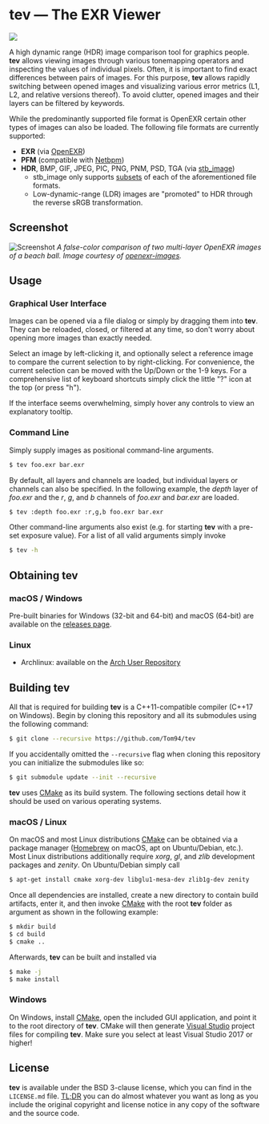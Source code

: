 # tev — The EXR Viewer

![](https://github.com/tom94/tev/workflows/CI/badge.svg)

A high dynamic range (HDR) image comparison tool for graphics people. __tev__ allows viewing images through various tonemapping operators and inspecting the values of individual pixels. Often, it is important to find exact differences between pairs of images. For this purpose, __tev__ allows rapidly switching between opened images and visualizing various error metrics (L1, L2, and relative versions thereof). To avoid clutter, opened images and their layers can be filtered by keywords.

While the predominantly supported file format is OpenEXR certain other types of images can also be loaded. The following file formats are currently supported:
- __EXR__ (via [OpenEXR](https://github.com/wjakob/openexr))
- __PFM__ (compatible with [Netbpm](http://www.pauldebevec.com/Research/HDR/PFM/))
- __HDR__, BMP, GIF, JPEG, PIC, PNG, PNM, PSD, TGA (via [stb_image](https://github.com/wjakob/nanovg/blob/master/src/stb_image.h))
    - stb_image only supports [subsets](https://github.com/wjakob/nanovg/blob/master/src/stb_image.h#L23) of each of the aforementioned file formats.
    - Low-dynamic-range (LDR) images are "promoted" to HDR through the reverse sRGB transformation.

## Screenshot

![Screenshot](https://raw.githubusercontent.com/Tom94/tev/master/resources/screenshot.png)
_A false-color comparison of two multi-layer OpenEXR images of a beach ball. Image courtesy of [openexr-images](https://github.com/openexr/openexr-images)._

## Usage

### Graphical User Interface

Images can be opened via a file dialog or simply by dragging them into __tev__. They can be reloaded, closed, or filtered at any time, so don't worry about opening more images than exactly needed.

Select an image by left-clicking it, and optionally select a reference image to compare the current selection to by right-clicking. For convenience, the current selection can be moved with the Up/Down or the 1-9 keys. For a comprehensive list of keyboard shortcuts simply click the little "?" icon at the top (or press "h").

If the interface seems overwhelming, simply hover any controls to view an explanatory tooltip.

### Command Line

Simply supply images as positional command-line arguments.
```sh
$ tev foo.exr bar.exr
```

By default, all layers and channels are loaded, but individual layers or channels can also be specified. In the following example, the *depth* layer of *foo.exr* and the *r*, *g*, and *b* channels of *foo.exr* and *bar.exr* are loaded.
```sh
$ tev :depth foo.exr :r,g,b foo.exr bar.exr
```

Other command-line arguments also exist (e.g. for starting __tev__ with a pre-set exposure value). For a list of all valid arguments simply invoke
```sh
$ tev -h
```

## Obtaining tev

### macOS / Windows

Pre-built binaries for Windows (32-bit and 64-bit) and macOS (64-bit) are available on the [releases page](https://github.com/Tom94/tev/releases).

### Linux

- Archlinux: available on the [Arch User Repository](https://aur.archlinux.org/packages/tev/)

## Building tev

All that is required for building __tev__ is a C++11-compatible compiler (C++17 on Windows). Begin by cloning this repository and all its submodules using the following command:
```sh
$ git clone --recursive https://github.com/Tom94/tev
```

If you accidentally omitted the `--recursive` flag when cloning this repository you can initialize the submodules like so:
```sh
$ git submodule update --init --recursive
```

__tev__ uses [CMake](https://cmake.org/) as its build system. The following sections detail how it should be used on various operating systems.

### macOS / Linux

On macOS and most Linux distributions [CMake](https://cmake.org/) can be obtained via a package manager ([Homebrew](https://brew.sh/) on macOS, apt on Ubuntu/Debian, etc.). Most Linux distributions additionally require _xorg_, _gl_, and _zlib_ development packages and _zenity_. On Ubuntu/Debian simply call
```sh
$ apt-get install cmake xorg-dev libglu1-mesa-dev zlib1g-dev zenity
```

Once all dependencies are installed, create a new directory to contain build artifacts, enter it, and then invoke [CMake](https://cmake.org/) with the root __tev__ folder as argument as shown in the following example:
```sh
$ mkdir build
$ cd build
$ cmake ..
```

Afterwards, __tev__ can be built and installed via
```sh
$ make -j
$ make install
```

### Windows

On Windows, install [CMake](https://cmake.org/download/), open the included GUI application, and point it to the root directory of __tev__. CMake will then generate [Visual Studio](https://www.visualstudio.com/) project files for compiling __tev__. Make sure you select at least Visual Studio 2017 or higher!

## License

__tev__ is available under the BSD 3-clause license, which you can find in the `LICENSE.md` file. [TL;DR](https://tldrlegal.com/license/bsd-3-clause-license-(revised)) you can do almost whatever you want as long as you include the original copyright and license notice in any copy of the software and the source code.
